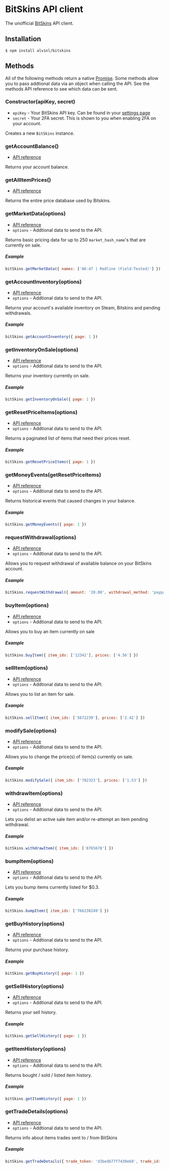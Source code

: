 
# BitSkins API client

The unofficial [BitSkins](https://bitskins.com/) API client.

## Installation

```
$ npm install alvinl/bitskins
```

## Methods

All of the following methods return a native [Promise](https://developer.mozilla.org/en-US/docs/Web/JavaScript/Reference/Global_Objects/Promise). Some methods allow you to pass addtional data via an object when calling the API. See the methods API reference to see which data can be sent.

### Constructor(apiKey, secret)

- `apiKey` - Your BitSkins API key. Can be found in your [settings page](https://bitskins.com/settings)
- `secret` - Your 2FA secret. This is shown to you when enabling 2FA on your account.

Creates a new `BitSkins` instance.

### getAccountBalance()

- [API reference](https://bitskins.com/api#get_account_balance)

Returns your account balance.

### getAllItemPrices()

- [API reference](https://bitskins.com/api#get_all_item_prices)

Returns the entire price database used by Bitskins.

### getMarketData(options)

- [API reference](https://bitskins.com/api#get_price_data_for_items_on_sale)
- `options` - Addtional data to send to the API. 

Returns basic pricing data for up to 250 `market_hash_name`'s that are currently on sale.

##### Example
```js
bitSkins.getMarketData({ names: ['AK-47 | Redline (Field-Tested)'] })
```

### getAccountInventory(options)

- [API reference](https://bitskins.com/api#get_my_inventory)
- `options` - Addtional data to send to the API. 

Returns your account's available inventory on Steam, Bitskins and pending withdrawals.

##### Example
```js
bitSkins.getAccountInventory({ page: 1 })
```

### getInventoryOnSale(options)

- [API reference](https://bitskins.com/api#get_inventory_on_sale)
- `options` - Addtional data to send to the API.

Returns your inventory currently on sale.

##### Example
```js
bitSkins.getInventoryOnSale({ page: 1 })
```

### getResetPriceItems(options)

- [API reference](https://bitskins.com/api#get_reset_price_items)
- `options` - Addtional data to send to the API.

Returns a paginated list of items that need their prices reset.

##### Example
```js
bitSkins.getResetPriceItems({ page: 1 })
```

### getMoneyEvents(getResetPriceItems)

- [API reference](https://bitskins.com/api#get_money_events)
- `options` - Addtional data to send to the API.

Returns historical events that caused changes in your balance.

##### Example
```js
bitSkins.getMoneyEvents({ page: 1 })
```

### requestWithdrawal(options)

- [API reference](https://bitskins.com/api#request_withdrawal)
- `options` - Addtional data to send to the API.

Allows you to request withdrawal of available balance on your BitSkins account.

##### Example
```js
bitSkins.requestWithdrawal({ amount: '20.00', withdrawal_method: 'paypal' })
```

### buyItem(options)

- [API reference](https://bitskins.com/api#buy_item)
- `options` - Addtional data to send to the API.

Allows you to buy an item currently on sale

##### Example
```js
bitSkins.buyItem({ item_ids: ['12342'], prices: ['4.56'] })
```

### sellItem(options)

- [API reference](https://bitskins.com/api#list_item_for_sale)
- `options` - Addtional data to send to the API.

Allows you to list an item for sale.

##### Example
```js
bitSkins.sellItem({ item_ids: ['5672239'], prices: ['2.42'] })
```

### modifySale(options)

- [API reference](https://bitskins.com/api#modify_sale_item)
- `options` - Addtional data to send to the API.

Allows you to change the price(s) of item(s) currently on sale.

##### Example
```js
bitSkins.modifySale({ item_ids: ['782323'], prices: ['1.53'] })
```

### withdrawItem(options)

- [API reference](https://bitskins.com/api#withdraw_item)
- `options` - Addtional data to send to the API.

Lets you delist an active sale item and/or re-attempt an item pending withdrawal.

##### Example
```js
bitSkins.withdrawItem({ item_ids: ['8765678'] })
```

### bumpItem(options)

- [API reference](https://bitskins.com/api#bump_item)
- `options` - Addtional data to send to the API.

Lets you bump items currently listed for $0.3.

##### Example
```js
bitSkins.bumpItem({ item_ids: ['766238249'] })
```

### getBuyHistory(options)

- [API reference](https://bitskins.com/api#get_buy_history)
- `options` - Addtional data to send to the API.

Returns your purchase history.

##### Example
```js
bitSkins.getBuyHistory({ page: 1 })
```

### getSellHistory(options)

- [API reference](https://bitskins.com/api#get_sell_history)
- `options` - Addtional data to send to the API.

Returns your sell history.

##### Example
```js
bitSkins.getSellHistory({ page: 1 })
```

### getItemHistory(options)

- [API reference](https://bitskins.com/api#get_item_history)
- `options` - Addtional data to send to the API.

Returns bought / sold / listed item history.

##### Example
```js
bitSkins.getItemHistory({ page: 1 })
```

### getTradeDetails(options)

- [API reference](https://bitskins.com/api#get_trade_details)
- `options` - Addtional data to send to the API.

Returns info about items trades sent to / from BitSkins

##### Example
```js
bitSkins.getTradeDetails({ trade_token: 'd3bedb77f7430e68', trade_id: 'ddc126dc3cc4e8a2'  })
```
